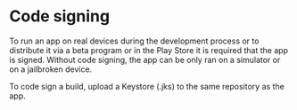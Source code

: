 # Code signing


To run an app on real devices during the development process or to distribute it via a beta program or in the Play Store it is required that the app is signed. Without code signing, the app can be only ran on a simulator or on a jailbroken device.

To code sign a build, upload a Keystore (.jks) to the same repository as the app.
